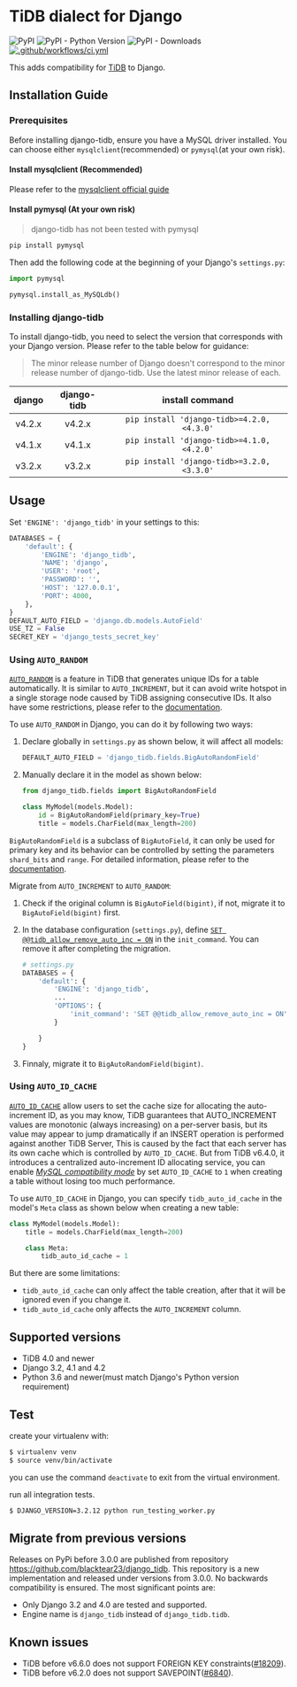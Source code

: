 # TiDB dialect for Django

![PyPI](https://img.shields.io/pypi/v/django-tidb)
![PyPI - Python Version](https://img.shields.io/pypi/pyversions/django-tidb)
![PyPI - Downloads](https://img.shields.io/pypi/dw/django-tidb)
[![.github/workflows/ci.yml](https://github.com/pingcap/django-tidb/actions/workflows/ci.yml/badge.svg)](https://github.com/pingcap/django-tidb/actions/workflows/ci.yml)

This adds compatibility for [TiDB](https://github.com/pingcap/tidb) to Django.

## Installation Guide

### Prerequisites

Before installing django-tidb, ensure you have a MySQL driver installed. You can choose either `mysqlclient`(recommended) or `pymysql`(at your own risk).

#### Install mysqlclient (Recommended)

Please refer to the [mysqlclient official guide](https://github.com/PyMySQL/mysqlclient#install)

#### Install pymysql (At your own risk)

> django-tidb has not been tested with pymysql

```bash
pip install pymysql
```

Then add the following code at the beginning of your Django's `settings.py`:

```python
import pymysql

pymysql.install_as_MySQLdb()
```

### Installing django-tidb

To install django-tidb, you need to select the version that corresponds with your Django version. Please refer to the table below for guidance:

> The minor release number of Django doesn't correspond to the minor release number of django-tidb. Use the latest minor release of each.

|django|django-tidb|install command|
|:----:|:---------:|:-------------:|
|v4.2.x|v4.2.x|`pip install 'django-tidb>=4.2.0,<4.3.0'`|
|v4.1.x|v4.1.x|`pip install 'django-tidb>=4.1.0,<4.2.0'`|
|v3.2.x|v3.2.x|`pip install 'django-tidb>=3.2.0,<3.3.0'`|

## Usage

Set `'ENGINE': 'django_tidb'` in your settings to this:

```python
DATABASES = {
    'default': {
        'ENGINE': 'django_tidb',
        'NAME': 'django',
        'USER': 'root',
        'PASSWORD': '',
        'HOST': '127.0.0.1',
        'PORT': 4000,
    },
}
DEFAULT_AUTO_FIELD = 'django.db.models.AutoField'
USE_TZ = False
SECRET_KEY = 'django_tests_secret_key'
```

### Using `AUTO_RANDOM`

[`AUTO_RANDOM`](https://docs.pingcap.com/tidb/stable/auto-random) is a feature in TiDB that generates unique IDs for a table automatically. It is similar to `AUTO_INCREMENT`, but it can avoid write hotspot in a single storage node caused by TiDB assigning consecutive IDs. It also have some restrictions, please refer to the [documentation](https://docs.pingcap.com/tidb/stable/auto-random#restrictions).

To use `AUTO_RANDOM` in Django, you can do it by following two ways:

1. Declare globally in `settings.py` as shown below, it will affect all models:

    ```python
    DEFAULT_AUTO_FIELD = 'django_tidb.fields.BigAutoRandomField'
    ```

2. Manually declare it in the model as shown below:

    ```python
    from django_tidb.fields import BigAutoRandomField

    class MyModel(models.Model):
        id = BigAutoRandomField(primary_key=True)
        title = models.CharField(max_length=200)
    ```

`BigAutoRandomField` is a subclass of `BigAutoField`, it can only be used for primary key and its behavior can be controlled by setting the parameters `shard_bits` and `range`. For detailed information, please refer to the [documentation](https://docs.pingcap.com/tidb/stable/auto-random#basic-concepts).

Migrate from `AUTO_INCREMENT` to `AUTO_RANDOM`:

1. Check if the original column is `BigAutoField(bigint)`, if not, migrate it to `BigAutoField(bigint)` first.
2. In the database configuration (`settings.py`), define [`SET @@tidb_allow_remove_auto_inc = ON`](https://docs.pingcap.com/tidb/stable/system-variables#tidb_allow_remove_auto_inc-new-in-v2118-and-v304) in the `init_command`. You can remove it after completing the migration.

    ```python
    # settings.py
    DATABASES = {
        'default': {
            'ENGINE': 'django_tidb',
            ...
            'OPTIONS': {
                'init_command': 'SET @@tidb_allow_remove_auto_inc = ON',
            }

        }
    }
    ```

3. Finnaly, migrate it to `BigAutoRandomField(bigint)`.

### Using `AUTO_ID_CACHE`

[`AUTO_ID_CACHE`](https://docs.pingcap.com/tidb/stable/auto-increment#auto_id_cache) allow users to set the cache size for allocating the auto-increment ID, as you may know, TiDB guarantees that AUTO_INCREMENT values are monotonic (always increasing) on a per-server basis, but its value may appear to jump dramatically if an INSERT operation is performed against another TiDB Server, This is caused by the fact that each server has its own cache which is controlled by `AUTO_ID_CACHE`. But from TiDB v6.4.0, it introduces a centralized auto-increment ID allocating service, you can enable [*MySQL compatibility mode*](https://docs.pingcap.com/tidb/stable/auto-increment#mysql-compatibility-mode) by set `AUTO_ID_CACHE` to `1` when creating a table without losing too much performance.

To use `AUTO_ID_CACHE` in Django, you can specify `tidb_auto_id_cache` in the model's `Meta` class as shown below when creating a new table:

```python
class MyModel(models.Model):
    title = models.CharField(max_length=200)

    class Meta:
        tidb_auto_id_cache = 1
```

But there are some limitations:

- `tidb_auto_id_cache` can only affect the table creation, after that it will be ignored even if you change it.
- `tidb_auto_id_cache` only affects the `AUTO_INCREMENT` column.

## Supported versions

- TiDB 4.0 and newer
- Django 3.2, 4.1 and 4.2
- Python 3.6 and newer(must match Django's Python version requirement)

## Test

create your virtualenv with:

```bash
$ virtualenv venv
$ source venv/bin/activate
```

you can use the command ```deactivate``` to exit from the virtual environment.

run all integration tests.

```bash
$ DJANGO_VERSION=3.2.12 python run_testing_worker.py
```

## Migrate from previous versions

Releases on PyPi before 3.0.0 are published from repository https://github.com/blacktear23/django_tidb. This repository is a new implementation and released under versions from 3.0.0. No backwards compatibility is ensured. The most significant points are:

- Only Django 3.2 and 4.0 are tested and supported.
- Engine name is `django_tidb` instead of `django_tidb.tidb`.

## Known issues

- TiDB before v6.6.0 does not support FOREIGN KEY constraints([#18209](https://github.com/pingcap/tidb/issues/18209)).
- TiDB before v6.2.0 does not support SAVEPOINT([#6840](https://github.com/pingcap/tidb/issues/6840)).
